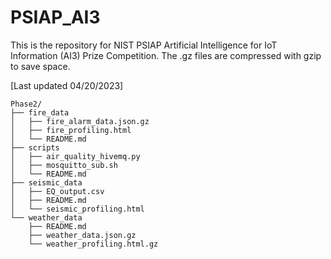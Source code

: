 # PSIAP_AI3
This is the repository for NIST PSIAP Artificial Intelligence for IoT Information (AI3) Prize Competition.
The .gz files are compressed with gzip to save space.

[Last updated 04/20/2023]
```
Phase2/
├── fire_data
│   ├── fire_alarm_data.json.gz
│   ├── fire_profiling.html
│   └── README.md
├── scripts
│   ├── air_quality_hivemq.py
│   ├── mosquitto_sub.sh
│   └── README.md
├── seismic_data
│   ├── EQ_output.csv
│   ├── README.md
│   └── seismic_profiling.html
└── weather_data
    ├── README.md
    ├── weather_data.json.gz
    └── weather_profiling.html.gz
